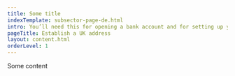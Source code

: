 ```yaml
---
title: Some title
indexTemplate: subsector-page-de.html
intro: You’ll need this for opening a bank account and for setting up your business.
pageTitle: Establish a UK address
layout: content.html
orderLevel: 1
---
```


Some content